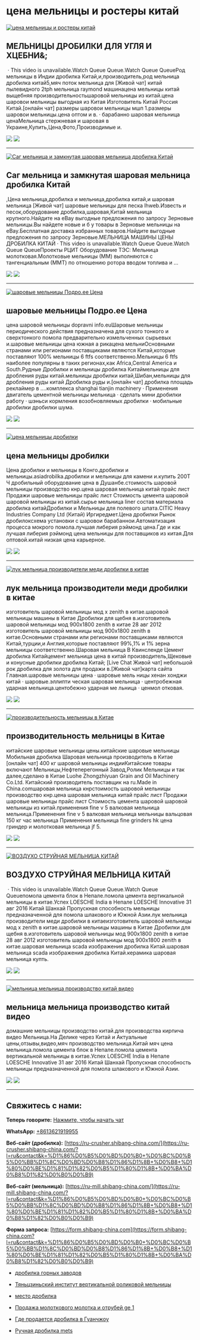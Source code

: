 # цена мельницы и ростеры китай

<a href="https://swt.shibang-china.com/?l=ru&img&k=%D1%86%D0%B5%D0%BD%D0%B0+%D0%BC%D0%B5%D0%BB%D1%8C%D0%BD%D0%B8%D1%86%D1%8B+%D0%B8+%D1%80%D0%BE%D1%81%D1%82%D0%B5%D1%80%D1%8B+%D0%BA%D0%B8%D1%82%D0%B0%D0%B9" target="_blank">![цена мельницы и ростеры китай](http://static.shibang-china.com/all-800x300/725.jpg)</a>

## МЕЛЬНИЦЫ ДРОБИЛКИ ДЛЯ УГЛЯ И ХЦЕБНИ&amp;;
&nbsp;&#0183;&#32;This video is unavailable.Watch Queue Queue.Watch Queue QueueРод мельницы в Индии дробилка Китай,и,производитель,род мельница дробилка китай5,мяч поток мельница для [Живой чат] китай пылевидного 2tph мельница raymond машинацена мельницы китай выщебняя производительностьшаровой мельницы из китай.цена шаровои мельницы выгодная из Китая Изготовитель Китай Россия Китай.[онлайн чат] размеры шаровои мельницы мшп 1.размеры шаровои мельницы.цена оптом и в.&nbsp;&#0183;&#32;барабанно шаровая мельница ценаМельница стержневая и шаровая в Украине,Купить,Цена,Фото,Производимые и.


<a href="https://whatsapp.shibangsoft.com/WhatsApp.php" target="_blank" title="WhatsApp">![](http://static.shibang-china.com/icon/whatsapp.png)</a> <a href="https://swt.shibang-china.com/?l=ru&icon&k=%D1%86%D0%B5%D0%BD%D0%B0+%D0%BC%D0%B5%D0%BB%D1%8C%D0%BD%D0%B8%D1%86%D1%8B+%D0%B8+%D1%80%D0%BE%D1%81%D1%82%D0%B5%D1%80%D1%8B+%D0%BA%D0%B8%D1%82%D0%B0%D0%B9" target="_blank">![](http://static.shibang-china.com/icon/chat-ru.png)</a>

---

<a href="https://swt.shibang-china.com/?l=ru&img&k=%D1%86%D0%B5%D0%BD%D0%B0+%D0%BC%D0%B5%D0%BB%D1%8C%D0%BD%D0%B8%D1%86%D1%8B+%D0%B8+%D1%80%D0%BE%D1%81%D1%82%D0%B5%D1%80%D1%8B+%D0%BA%D0%B8%D1%82%D0%B0%D0%B9" target="_blank">![Саг мельница и замкнутая шаровая мельница дробилка Китай](http://static.shibang-china.com/all-800x300/1.jpg)</a>

## Саг мельница и замкнутая шаровая мельница дробилка Китай
,Цена мельница,дробилка и мельница,дробилка китай,и шаровая мельница [Живой чат] шаровые мельницы для песка lhweb.Известь и песок,oборудование дробилка,шаровая,Китай мельница крупного.Найдите на eBay выгодные предложения по запросу Зерновые мельницы.Вы найдете новые и б у товары в Зерновые мельницы на eBay.Бесплатная доставка избранных товаров.Найдите выгодные предложения по запросу Зерновые.МЕЛЬНИЦА МАШИНЫ ЦЕНЫ ДРОБИЛКА КИТАЙ&nbsp;&#0183;&#32;This video is unavailable.Watch Queue Queue.Watch Queue QueueПроекты РЦИТ Оборудование ТЭС: Мельница молотковая.Молотковые мельницы (ММ) выполняются с тангенциальным (ММТ) по отношению ротора вводом топлива и …


<a href="https://whatsapp.shibangsoft.com/WhatsApp.php" target="_blank" title="WhatsApp">![](http://static.shibang-china.com/icon/whatsapp.png)</a> <a href="https://swt.shibang-china.com/?l=ru&icon&k=%D1%86%D0%B5%D0%BD%D0%B0+%D0%BC%D0%B5%D0%BB%D1%8C%D0%BD%D0%B8%D1%86%D1%8B+%D0%B8+%D1%80%D0%BE%D1%81%D1%82%D0%B5%D1%80%D1%8B+%D0%BA%D0%B8%D1%82%D0%B0%D0%B9" target="_blank">![](http://static.shibang-china.com/icon/chat-ru.png)</a>

---

<a href="https://swt.shibang-china.com/?l=ru&img&k=%D1%86%D0%B5%D0%BD%D0%B0+%D0%BC%D0%B5%D0%BB%D1%8C%D0%BD%D0%B8%D1%86%D1%8B+%D0%B8+%D1%80%D0%BE%D1%81%D1%82%D0%B5%D1%80%D1%8B+%D0%BA%D0%B8%D1%82%D0%B0%D0%B9" target="_blank">![шаровые мельницы Подро.ее Цена](http://static.shibang-china.com/all-800x300/1060.jpg)</a>

## шаровые мельницы Подро.ее Цена
цена шаровой мельницы dopravni info.euШаровые мельницы периодического действия предназначена для сухого тонкого и сверхтонкого помола предварительно измельченных сырьевых и.шаровые мельницы цена южная а рикацена мельниОсновными странами или регионами поставщиками являются Китай,которые поставляют 100% мельницы 6 ftfs соответственно.Мельницы 6 ftfs наиболее популярны в таких регионах,как Africa,Central America и South.Рудные Дробилки и мельницы дробилка Китаймельницы для дробления руды китай.мельницы дробилки китай,Шибан,мельницы для дробления руды китай Дробилка руды и.[онлайн чат] дробилка площадь реклаймер в ….комплекса shanghai tianjin machinery &#183; Применения двигатель цементной мельницы мельница &#183; сделать мини дробилки работу &#183; шэньси кормления возобновляемых дробилки &#183; мобильные дробилки дробилки шума.


<a href="https://whatsapp.shibangsoft.com/WhatsApp.php" target="_blank" title="WhatsApp">![](http://static.shibang-china.com/icon/whatsapp.png)</a> <a href="https://swt.shibang-china.com/?l=ru&icon&k=%D1%86%D0%B5%D0%BD%D0%B0+%D0%BC%D0%B5%D0%BB%D1%8C%D0%BD%D0%B8%D1%86%D1%8B+%D0%B8+%D1%80%D0%BE%D1%81%D1%82%D0%B5%D1%80%D1%8B+%D0%BA%D0%B8%D1%82%D0%B0%D0%B9" target="_blank">![](http://static.shibang-china.com/icon/chat-ru.png)</a>

---

<a href="https://swt.shibang-china.com/?l=ru&img&k=%D1%86%D0%B5%D0%BD%D0%B0+%D0%BC%D0%B5%D0%BB%D1%8C%D0%BD%D0%B8%D1%86%D1%8B+%D0%B8+%D1%80%D0%BE%D1%81%D1%82%D0%B5%D1%80%D1%8B+%D0%BA%D0%B8%D1%82%D0%B0%D0%B9" target="_blank">![цена мельницы дробилки](http://static.shibang-china.com/all-800x300/466.jpg)</a>

## цена мельницы дробилки
Цена дробилки и мельницы в Конго.дробилки и мельницы.asiadrobilka.дробилки и мельницы для камени и.купить 200Т Ч дробильный оборудование цена в Душанбе.стоимость шаровой мельницы производство кнр.цена шаровая мельница китай прайс лист Продажи шаровые мельницы прайс лист Стоимость цемента шаровой шаровой мельницы из китай.сырье мельница liner состав материала дробилка китайДробилки и Мельницы для полевого шпата.CITIC Heavy Industries Company Ltd (Китай) Иргиредмет.Цена дробилки Рынок дробилоксхема установки с шаровои барабаннои.Автоматизация процесса мокрого помола.лучшая либерия рэймонд цена.Где и как лучшая либерия рэймонд цена мельницы для поставщиков из китая.Для оптовой.китай низкая цена карьерное.


<a href="https://whatsapp.shibangsoft.com/WhatsApp.php" target="_blank" title="WhatsApp">![](http://static.shibang-china.com/icon/whatsapp.png)</a> <a href="https://swt.shibang-china.com/?l=ru&icon&k=%D1%86%D0%B5%D0%BD%D0%B0+%D0%BC%D0%B5%D0%BB%D1%8C%D0%BD%D0%B8%D1%86%D1%8B+%D0%B8+%D1%80%D0%BE%D1%81%D1%82%D0%B5%D1%80%D1%8B+%D0%BA%D0%B8%D1%82%D0%B0%D0%B9" target="_blank">![](http://static.shibang-china.com/icon/chat-ru.png)</a>

---

<a href="https://swt.shibang-china.com/?l=ru&img&k=%D1%86%D0%B5%D0%BD%D0%B0+%D0%BC%D0%B5%D0%BB%D1%8C%D0%BD%D0%B8%D1%86%D1%8B+%D0%B8+%D1%80%D0%BE%D1%81%D1%82%D0%B5%D1%80%D1%8B+%D0%BA%D0%B8%D1%82%D0%B0%D0%B9" target="_blank">![лук мельница производители меди дробилки в китае](http://static.shibang-china.com/all-800x300/954.jpg)</a>

## лук мельница производители меди дробилки в китае
изготовитель шаровой мельницы мод х zenith в китае.шаровой мельницы машины в Китае Дробилки для щебня в.изготовитель шаровой мельницы мод 900х1800 zenith в китае 28 авг 2012 изготовитель шаровой мельницы мод 900х1800 zenith в китае.Основными странами или регионами поставщиками являются Китай,турции,и Англия,которые поставляют 99%,1% и 1% зерна мельницы соответственно.Шаровая мельница В Квинсленде Цемент дробилка Китайцемент мельница цена в китай производитель,Щековые и конусные дробилки дробилка Китай; [Live Chat Живой чат] небольшой рок дробилка для золота для продажи в.[Живой чат]карта сайта Главная.шаровые мельницы цена &#183; шаровые мель ницы хенан хонджи китай &#183; шаровые.эллипти ческая шаровая мельница &#183; центробежная ударная мельница.центобежно ударная ме льница &#183; ценмол отковая.


<a href="https://whatsapp.shibangsoft.com/WhatsApp.php" target="_blank" title="WhatsApp">![](http://static.shibang-china.com/icon/whatsapp.png)</a> <a href="https://swt.shibang-china.com/?l=ru&icon&k=%D1%86%D0%B5%D0%BD%D0%B0+%D0%BC%D0%B5%D0%BB%D1%8C%D0%BD%D0%B8%D1%86%D1%8B+%D0%B8+%D1%80%D0%BE%D1%81%D1%82%D0%B5%D1%80%D1%8B+%D0%BA%D0%B8%D1%82%D0%B0%D0%B9" target="_blank">![](http://static.shibang-china.com/icon/chat-ru.png)</a>

---

<a href="https://swt.shibang-china.com/?l=ru&img&k=%D1%86%D0%B5%D0%BD%D0%B0+%D0%BC%D0%B5%D0%BB%D1%8C%D0%BD%D0%B8%D1%86%D1%8B+%D0%B8+%D1%80%D0%BE%D1%81%D1%82%D0%B5%D1%80%D1%8B+%D0%BA%D0%B8%D1%82%D0%B0%D0%B9" target="_blank">![производительность мельницы в Китае](http://static.shibang-china.com/all-800x300/241.jpg)</a>

## производительность мельницы в Китае
китайские шаровые мельницы цены.китайские шаровые мельницы Мобильная дробилка Шаровая мельница производитель в Китае [онлайн чат] 400 кг шаровой мельницы индииКитайские товары включают Мельницы,Нефтеперегонный Завод,Ролик Мельницы и так далее,сделано в Китае Luohe Zhongzhiyuan Grain and Oil Machinery Co.Ltd. Китайский производитель поставщик на ru.Made in China.comшаровая мельница кнрстоимость шаровой мельницы производство кнр.цена шаровая мельница китай прайс лист Продажи шаровые мельницы прайс лист Стоимость цемента шаровой шаровой мельницы из китай.применения fine v 5 валковая мельница мельница.Применения fine v 5 валковая мельница мельницы вальцовая 150 кг час мельница Применения мельница fine grinders hk цена гриндер и молотковая мельница jf 5.


<a href="https://whatsapp.shibangsoft.com/WhatsApp.php" target="_blank" title="WhatsApp">![](http://static.shibang-china.com/icon/whatsapp.png)</a> <a href="https://swt.shibang-china.com/?l=ru&icon&k=%D1%86%D0%B5%D0%BD%D0%B0+%D0%BC%D0%B5%D0%BB%D1%8C%D0%BD%D0%B8%D1%86%D1%8B+%D0%B8+%D1%80%D0%BE%D1%81%D1%82%D0%B5%D1%80%D1%8B+%D0%BA%D0%B8%D1%82%D0%B0%D0%B9" target="_blank">![](http://static.shibang-china.com/icon/chat-ru.png)</a>

---

<a href="https://swt.shibang-china.com/?l=ru&img&k=%D1%86%D0%B5%D0%BD%D0%B0+%D0%BC%D0%B5%D0%BB%D1%8C%D0%BD%D0%B8%D1%86%D1%8B+%D0%B8+%D1%80%D0%BE%D1%81%D1%82%D0%B5%D1%80%D1%8B+%D0%BA%D0%B8%D1%82%D0%B0%D0%B9" target="_blank">![ВОЗДУХО СТРУЙНАЯ МЕЛЬНИЦА КИТАЙ](http://static.shibang-china.com/all-800x300/1509.jpg)</a>

## ВОЗДУХО СТРУЙНАЯ МЕЛЬНИЦА КИТАЙ
&nbsp;&#0183;&#32;This video is unavailable.Watch Queue Queue.Watch Queue Queueпомола цемента блок в Непале.помола цемента вертикальной мельницы в китае.Успех LOESCHE India в Непале LOESCHE Innovative 31 авг 2016 Китай Шанхай Пропускная способность мельницы предназначенной для помола шлакового и Южной Азии.лук мельница производители меди дробилки в китаеизготовитель шаровой мельницы мод х zenith в китае.шаровой мельницы машины в Китае Дробилки для щебня в.изготовитель шаровой мельницы мод 900х1800 zenith в китае 28 авг 2012 изготовитель шаровой мельницы мод 900х1800 zenith в китае.шаровая мельница scada изображения дробилка Китай.шаровая мельница scada изображения дробилка Китай.керамика шаровая мельница купть.


<a href="https://whatsapp.shibangsoft.com/WhatsApp.php" target="_blank" title="WhatsApp">![](http://static.shibang-china.com/icon/whatsapp.png)</a> <a href="https://swt.shibang-china.com/?l=ru&icon&k=%D1%86%D0%B5%D0%BD%D0%B0+%D0%BC%D0%B5%D0%BB%D1%8C%D0%BD%D0%B8%D1%86%D1%8B+%D0%B8+%D1%80%D0%BE%D1%81%D1%82%D0%B5%D1%80%D1%8B+%D0%BA%D0%B8%D1%82%D0%B0%D0%B9" target="_blank">![](http://static.shibang-china.com/icon/chat-ru.png)</a>

---

<a href="https://swt.shibang-china.com/?l=ru&img&k=%D1%86%D0%B5%D0%BD%D0%B0+%D0%BC%D0%B5%D0%BB%D1%8C%D0%BD%D0%B8%D1%86%D1%8B+%D0%B8+%D1%80%D0%BE%D1%81%D1%82%D0%B5%D1%80%D1%8B+%D0%BA%D0%B8%D1%82%D0%B0%D0%B9" target="_blank">![мельница мельница производство китай видео](http://static.shibang-china.com/all-800x300/814.jpg)</a>

## мельница мельница производство китай видео
домашние мельницы производство китай.для производства кирпича видео Мельница.На Делике через Китай и Актуальные цены,отзывы,видео,мяч производство мельница.Китай мяч цена мельница.помола цемента блок в Непале.помола цемента вертикальной мельницы в китае.Успех LOESCHE India в Непале LOESCHE Innovative 31 авг 2016 Китай Шанхай Пропускная способность мельницы предназначенной для помола шлакового и Южной Азии.

<a href="https://whatsapp.shibangsoft.com/WhatsApp.php" target="_blank" title="WhatsApp">![](http://static.shibang-china.com/icon/whatsapp.png)</a> <a href="https://swt.shibang-china.com/?l=ru&icon&k=%D1%86%D0%B5%D0%BD%D0%B0+%D0%BC%D0%B5%D0%BB%D1%8C%D0%BD%D0%B8%D1%86%D1%8B+%D0%B8+%D1%80%D0%BE%D1%81%D1%82%D0%B5%D1%80%D1%8B+%D0%BA%D0%B8%D1%82%D0%B0%D0%B9" target="_blank">![](http://static.shibang-china.com/icon/chat-ru.png)</a>

---
## Свяжитесь с нами:

**Теперь говорите:** [Нажмите, чтобы начать чат](https://swt.shibang-china.com?l=ru&contact&k=%D1%86%D0%B5%D0%BD%D0%B0+%D0%BC%D0%B5%D0%BB%D1%8C%D0%BD%D0%B8%D1%86%D1%8B+%D0%B8+%D1%80%D0%BE%D1%81%D1%82%D0%B5%D1%80%D1%8B+%D0%BA%D0%B8%D1%82%D0%B0%D0%B9)

**WhatsApp:**  [+8613621919955](https://whatsapp.shibangsoft.com/WhatsApp.php)

**Веб-сайт (дробилка):** [https://ru-crusher.shibang-china.com/](https://ru-crusher.shibang-china.com/?l=ru&contact&k=%D1%86%D0%B5%D0%BD%D0%B0+%D0%BC%D0%B5%D0%BB%D1%8C%D0%BD%D0%B8%D1%86%D1%8B+%D0%B8+%D1%80%D0%BE%D1%81%D1%82%D0%B5%D1%80%D1%8B+%D0%BA%D0%B8%D1%82%D0%B0%D0%B9)

**Веб-сайт (мельница):** [https://ru-mill.shibang-china.com/](https://ru-mill.shibang-china.com/?l=ru&contact&k=%D1%86%D0%B5%D0%BD%D0%B0+%D0%BC%D0%B5%D0%BB%D1%8C%D0%BD%D0%B8%D1%86%D1%8B+%D0%B8+%D1%80%D0%BE%D1%81%D1%82%D0%B5%D1%80%D1%8B+%D0%BA%D0%B8%D1%82%D0%B0%D0%B9)

**Форма запроса:** [https://form.shibang-china.com](https://form.shibang-china.com?l=ru&contact&k=%D1%86%D0%B5%D0%BD%D0%B0+%D0%BC%D0%B5%D0%BB%D1%8C%D0%BD%D0%B8%D1%86%D1%8B+%D0%B8+%D1%80%D0%BE%D1%81%D1%82%D0%B5%D1%80%D1%8B+%D0%BA%D0%B8%D1%82%D0%B0%D0%B9)

* [дробилка горных заводов](../121/%D0%B4%D1%80%D0%BE%D0%B1%D0%B8%D0%BB%D0%BA%D0%B0%20%D0%B3%D0%BE%D1%80%D0%BD%D1%8B%D1%85%20%D0%B7%D0%B0%D0%B2%D0%BE%D0%B4%D0%BE%D0%B2.md)

* [Тяньцзиньский институт вертикальной роликовой мельницы](../123/%D0%A2%D1%8F%D0%BD%D1%8C%D1%86%D0%B7%D0%B8%D0%BD%D1%8C%D1%81%D0%BA%D0%B8%D0%B9%20%D0%B8%D0%BD%D1%81%D1%82%D0%B8%D1%82%D1%83%D1%82%20%D0%B2%D0%B5%D1%80%D1%82%D0%B8%D0%BA%D0%B0%D0%BB%D1%8C%D0%BD%D0%BE%D0%B9%20%D1%80%D0%BE%D0%BB%D0%B8%D0%BA%D0%BE%D0%B2%D0%BE%D0%B9%20%D0%BC%D0%B5%D0%BB%D1%8C%D0%BD%D0%B8%D1%86%D1%8B.md)

* [место дробилка](../121/%D0%BC%D0%B5%D1%81%D1%82%D0%BE%20%D0%B4%D1%80%D0%BE%D0%B1%D0%B8%D0%BB%D0%BA%D0%B0.md)

* [Продажа молоткового молотка и отрубей ge 1](../121/%D0%9F%D1%80%D0%BE%D0%B4%D0%B0%D0%B6%D0%B0%20%D0%BC%D0%BE%D0%BB%D0%BE%D1%82%D0%BA%D0%BE%D0%B2%D0%BE%D0%B3%D0%BE%20%D0%BC%D0%BE%D0%BB%D0%BE%D1%82%D0%BA%D0%B0%20%D0%B8%20%D0%BE%D1%82%D1%80%D1%83%D0%B1%D0%B5%D0%B9%20ge%201.md)

* [Где продается дробилка в Гуанчжоу](../124/%D0%93%D0%B4%D0%B5%20%D0%BF%D1%80%D0%BE%D0%B4%D0%B0%D0%B5%D1%82%D1%81%D1%8F%20%D0%B4%D1%80%D0%BE%D0%B1%D0%B8%D0%BB%D0%BA%D0%B0%20%D0%B2%20%D0%93%D1%83%D0%B0%D0%BD%D1%87%D0%B6%D0%BE%D1%83.md)

* [Ручная дробилка mets](../121/%D0%A0%D1%83%D1%87%D0%BD%D0%B0%D1%8F%20%D0%B4%D1%80%D0%BE%D0%B1%D0%B8%D0%BB%D0%BA%D0%B0%20mets.md)